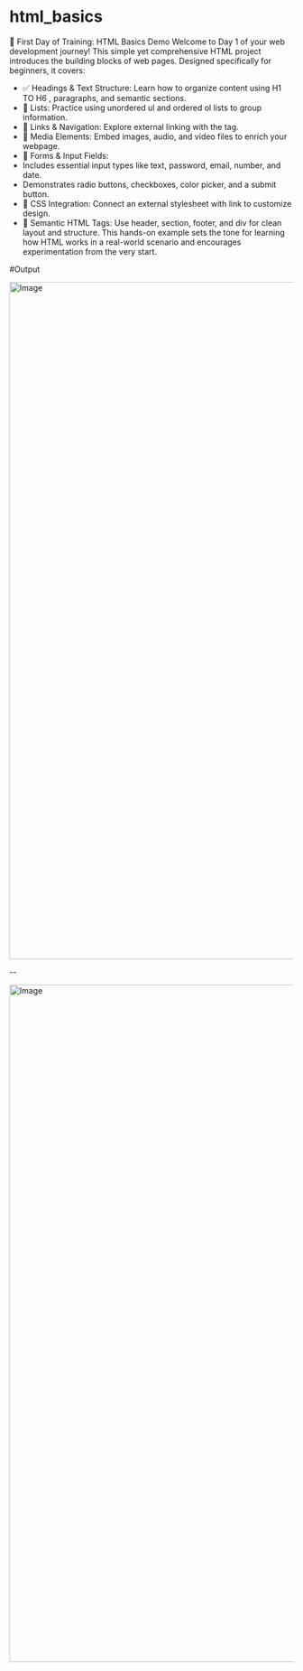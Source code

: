 # html_basics

🚀 First Day of Training: HTML Basics Demo
Welcome to Day 1 of your web development journey! This simple yet comprehensive HTML project introduces the building blocks of web pages. Designed specifically for beginners, it covers:
- ✅ Headings & Text Structure: Learn how to organize content using H1 TO H6 , paragraphs, and semantic sections.
- 📑 Lists: Practice using unordered ul and ordered ol lists to group information.
- 📎 Links & Navigation: Explore external linking with the <a> tag.
- 🎥 Media Elements: Embed images, audio, and video files to enrich your webpage.
- 📝 Forms & Input Fields:
- Includes essential input types like text, password, email, number, and date.
- Demonstrates radio buttons, checkboxes, color picker, and a submit button.
- 🎨 CSS Integration: Connect an external stylesheet with link to customize design.
- 📁 Semantic HTML Tags: Use header, section, footer, and div for clean layout and structure.
This hands-on example sets the tone for learning how HTML works in a real-world scenario and encourages experimentation from the very start.

#Output

<img width="1920" height="1200" alt="Image" src="https://github.com/user-attachments/assets/4a7c1fa2-643b-424d-babe-eaed063c4fee" />

--

<img width="1920" height="1200" alt="Image" src="https://github.com/user-attachments/assets/e7f49e48-4187-4a12-8601-f7b348d85886" />



